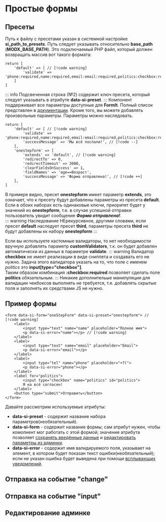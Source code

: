# Простые формы

## Пресеты

Путь к файлу с пресетами указан в системной настройке **si_path_to_presets**. Путь следует указывать относительно **base_path** (**MODX_BASE_PATH**).
Это подключаемый PHP файл, который должен возвращать массив вот такого формата:

```php:line-numbers
return [
    'default' => [ // [!code warning]
        'validate' => 'phone:required,name:required,email:email:required,politics:checkbox:required',
    ]
]
```

::: info
Подсвеченная строка (№2) содержит ключ пресета, который следует указывать в атрибуте **data-si-preset**.
:::
Компонент поддерживает все параметры доступные для **FormIt**. Полный список представлен в [документации](https://docs.modx.com/current/ru/extras/formit).
Кроме того, вы можете добавлять произвольные параметры. Параметры можно наследовать.

```php:line-numbers
return [
    'default' => [ // [!code warning]
        'validate' => 'phone:required,name:required,email:email:required,politics:checkbox:required',
        'successMessage' => 'Мы всё послали!', // [!code --]
    ],
    'onestepform' => [
        'extends' => 'default', // [!code warning]
        'redirectTo' => 0,
        'redirectTimeout' => 3000,
        'clearFieldsOnSuccess' => 1,
        'fieldNames' => 'age==Возраст',
        'successMessage' => 'Форма отправлена!', // [!code ++]
    ],    
]
```

В примере видно, пресет **onestepform** имеет параметр **extends**, это означает, что к пресету будут добавлены параметры из пресета **default**.
Если в обоих наборах есть одинаковые ключи, приоритет будет у значений из **onestepform**, т.е. в случае успешной отправки пользователь увидит сообщение
**_Форма отправлена!_**.  
::: warning
Наследование НЕрекурсивное, другими словами, если пресет **default** наследует пресет **third**,
параметры пресета **third** не будут добавлены кк набору **onestepform**
:::

Если вы используете кастомные валидаторы, то нет необходимости вручную добавлять параметр **customValidators**,
т.к. он будет добавлен автоматически из данных в параметре **validate**.
::: warning
Валидатор **checkbox** не имеет реализации в виде сниппета и создавать его не нужно. Задача этого валидатора указать на то, что поле с именем *politics*
это **input[type="checkbox"]**.  
Таким образом комбинация **:checkbox:required** позволяет сделать поле **politics** обязательным.
:::
Никакие дополнительые манипуляции для валидации чекбоксов выполнять не требуется, т.е. добавлять скрытые поля и заполнять их средствами JS не нужно.

## Пример формы

```html:line-numbers
<form data-si-form="oneStepForm" data-si-preset="onestepform"> // [!code warning]
    <label>
        <input type="text" name="name" placeholder="Полное имя">
        <p data-si-error="name"></p> // [!code warning]
    </label>
    <label>
        <input type="text" name="email" placeholder="Email">
        <p data-si-error="email"></p>
    </label>
    <label>
        <input type="tel" name="phone" placeholder="+7(">
        <p data-si-error="phone"></p>
    </label>
    <label for="politics">
        <input type="checkbox" name="politics" id="politics">
        Я на всё согласен!
    </label>    
    <button type="submit">Отправить</button>
</form>
```
Давайте рассмотрим используемые атрибуты:
* **data-si-preset** - содержит название набора параметров(необязательный).
* **data-si-form** - содержит название формы; сам атрибут нужен, чтобы комопнент мог работать с этой формой;
значение атрибута позволяет [сохранять введённые данные](https://docs.modx.pro/components/sendit/saveformdata)
и [редактировать параметры из админки](https://docs.modx.pro/components/sendit/sending#redaktirovanie-adminke).
* **data-si-error** - содержит имя валидируемого поля, указывает на элемент, в котором будет показан текст ошибки(необязательный); если не указан
ошибка будет выведена при помощи [всплывающих уведомлений](https://docs.modx.pro/components/sendit/notify).

## Отправка на событие "change" 
## Отправка на событие "input" 
## Редактирование админке
